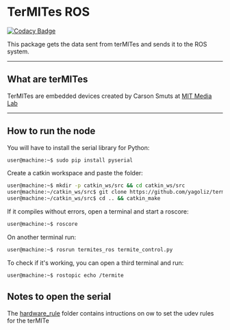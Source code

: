 # TerMITes ROS

[![Codacy Badge](https://api.codacy.com/project/badge/Grade/c778ce67e4cc468e8ce6452c2c6902a4)](https://app.codacy.com/app/yagoliz/termites_ros?utm_source=github.com&utm_medium=referral&utm_content=yagoliz/termites_ros&utm_campaign=Badge_Grade_Dashboard)

This package gets the data sent from terMITes and sends it to the ROS system.

---
## What are terMITes
TerMITes are embedded devices created by Carson Smuts at [MIT Media Lab](https://www.media.mit.edu/projects/termites/overview/)

---
## How to run the node

You will have to install the serial library for Python:
```bash
user@machine:~$ sudo pip install pyserial
```

Create a catkin workspace and paste the folder:
```bash
user@machine:~$ mkdir -p catkin_ws/src && cd catkin_ws/src
user@machine:~/catkin_ws/src$ git clone https://github.com/yagoliz/termites_ros.git
user@machine:~/catkin_ws/src$ cd .. && catkin_make
```

If it compiles without errors, open a terminal and start a roscore:
```bash
user@machine:~$ roscore
```

On another terminal run:
```bash
user@machine:~$ rosrun termites_ros termite_control.py
```

To check if it's working, you can open a third terminal and run:
```bash
user@machine:~$ rostopic echo /termite
```

## Notes to open the serial

The [hardware_rule](hardware_rule/hardwareRule.md) folder contains intructions on ow to set the udev rules for the terMITe